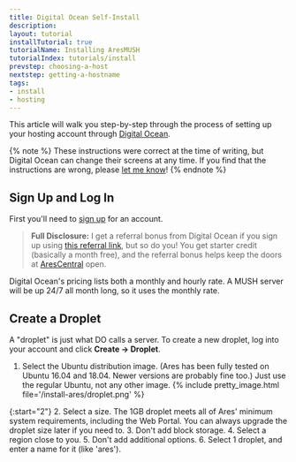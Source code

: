 ```yaml
---
title: Digital Ocean Self-Install
description: 
layout: tutorial
installTutorial: true
tutorialName: Installing AresMUSH
tutorialIndex: tutorials/install
prevstep: choosing-a-host
nextstep: getting-a-hostname
tags:
- install
- hosting
---
```


This article will walk you step-by-step through the process of setting up your hosting account through [Digital Ocean](http://www.digitalocean.com/?refcode=5c07173bc1f2).

{% note %} 
These instructions were correct at the time of writing, but Digital Ocean can change their screens at any time.  If you find that the instructions are wrong, please [let me know](/feedback.html)!
{% endnote %}

## Sign Up and Log In

First you'll need to [sign up](http://www.digitalocean.com/?refcode=5c07173bc1f2) for an account.

> **Full Disclosure:** I get a referral bonus from Digital Ocean if you sign up using [this referral link](http://www.digitalocean.com/?refcode=5c07173bc1f2), but so do you!  You get starter credit (basically a month free), and the referral bonus helps keep the doors at [AresCentral](/arescentral.html) open.

Digital Ocean's pricing lists both a monthly and hourly rate.  A MUSH server will be up 24/7 all month long, so it uses the monthly rate.

## Create a Droplet

A "droplet" is just what DO calls a server.   To create a new droplet, log into your account and click **Create -> Droplet**.  

1. Select the Ubuntu distribution image.  (Ares has been fully tested on Ubuntu 16.04 and 18.04.  Newer versions are probably fine too.)  Just use the regular Ubuntu, not any other image.
{% include pretty_image.html file='/install-ares/droplet.png' %}

{:start="2"}
2. Select a size.  The 1GB droplet meets all of Ares' minimum system requirements, including the Web Portal. You can always upgrade the droplet size later if you need to.
3. Don't add block storage.
4. Select a region close to you.
5. Don't add additional options.
6. Select 1 droplet, and enter a name for it (like 'ares').
